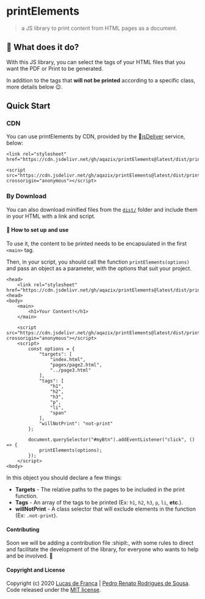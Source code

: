 # printElements

> a JS library to print content from HTML pages as a document.

## :monocle_face: What does it do?

With this JS library, you can select the tags of your HTML files that you want the PDF or Print to be generated.

In addition to the tags that **will not be printed** according to a specific class, more details below :wink:.

## Quick Start

### CDN

You can use printElements by CDN, provided by the :mechanical_arm:[jsDeliver](https://www.jsdelivr.com/?docs=gh) service, below:

```
<link rel="stylesheet" href="https://cdn.jsdelivr.net/gh/aqazix/printElements@latest/dist/printElements.min.css">

<script src="https://cdn.jsdelivr.net/gh/aqazix/printElements@latest/dist/printElements.min.js" crossorigin="anonymous"></script>
```

### By Download

You can also download minified files from the [``dist/``](https://github.com/pedrorrd-sousa/printElements/tree/master/dist) folder and include them in your HTML with a link and script.

#### :receipt: How to set up and use

To use it, the content to be printed needs to be encapsulated in the first ``<main>`` tag.

Then, in your script, you should call the function ``printElements(options)`` and pass an object as a parameter, with the options that suit your project.

```
<head>
    <link rel="stylesheet" href="https://cdn.jsdelivr.net/gh/aqazix/printElements@latest/dist/printElements.min.css">
<head>
<body>
    <main>
        <h1>Your Content!</h1>
    </main>

    <script src="https://cdn.jsdelivr.net/gh/aqazix/printElements@latest/dist/printElements.min.js" crossorigin="anonymous"></script>
    <script>
        const options = {
            "targets": [
                "index.html",
                "pages/page2.html",
                "../page3.html"
            ],
            "tags": [
                "h1",
                "h2",
                "h3",
                "p",
                "li",
                "span"
            ],
            "willNotPrint": "not-print"
        };

        document.querySelector("#myBtn").addEventListener("click", () => {
            printElements(options);
        });
    </script>
<body>
```

In this object you should declare a few things:

 - **Targets** - The relative paths to the pages to be included in the print function.
 - **Tags** - An array of the tags to be printed (Ex: ``h1``, ``h2``, ``h3``, ``p``, ``li``, **etc**.).
 - **willNotPrint** - A class selector that will exclude elements in the function (Ex: ``.not-print``).

#### Contributing

Soon we will be adding a contribution file :shipit:, with some rules to direct and facilitate the development of the library, for everyone who wants to help and be involved. :vulcan_salute:

#### Copyright and License

Copyright (c) 2020 [Lucas de França](https://github.com/luxonauta) | [Pedro Renato Rodrigues de Sousa](https://github.com/aqazix). Code released under the [MIT license](https://github.com/aqazix/printElements/blob/master/LICENSE).